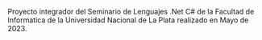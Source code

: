 Proyecto integrador del Seminario de Lenguajes .Net C# de la Facultad de Informatica de la Universidad Nacional de La Plata realizado en Mayo de 2023.
